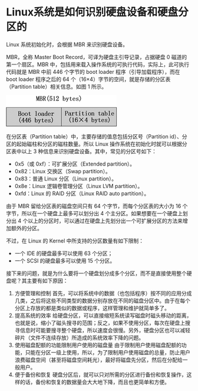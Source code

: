 # Linux系统是如何识别硬盘设备和硬盘分区的

Linux 系统初始化时，会根据 MBR 来识别硬盘设备。

MBR，全称 Master Boot Record，可译为硬盘主引导记录，占据硬盘 0 磁道的第一个扇区。MBR 中，包括用来载入操作系统的可执行代码，实际上，此可执行代码就是 MBR 中前 446 个字节的 boot loader 程序（引导加载程序），而在 boot loader 程序之后的 64 个（16×4）字节的空间，就是存储的分区表（Partition table）相关信息。如图 1 所示。

![](assets/net-img-1d5d58e11792c10b-20231027152816-m3dwnij.png)

在分区表（Partition table）中，主要存储的值息包括分区号（Partition id）、分区的起始磁柱和分区的磁柱数量。所以 Linux 操作系统在初始化时就可以根据分区表中以上 3 种信息来识别硬盘设备。其中，常见的分区号如下：

* 0x5（或 0xf）：可扩展分区（Extended partition）。
* 0x82：Linux 交换区（Swap partition）。
* 0x83：普通 Linux 分区（Linux partition）。
* 0x8e：Linux 逻辑卷管理分区（Linux LVM partition）。
* 0xfd：Linux 的 RAID 分区（Linux RAID auto partition）。

由于 MBR 留给分区表的磁盘空间只有 64 个字节，而每个分区表的大小为 16 个字节，所以在一个硬盘上最多可以划分出 4 个主分区。如果想要在一个硬盘上划分出 4 个以上的分区时，可以通过在硬盘上先划分出一个可扩展分区的方法来增加额外的分区。

不过，在 Linux 的 Kernel 中所支持的分区数量有如下限制：

* 一个 IDE 的硬盘最多可以使用 63 个分区；
* 一个 SCSI 的硬盘最多可以使用 15 个分区。

接下来的问题，就是为什么要将一个硬盘划分成多个分区，而不是直接使用整个硬盘呢？其主要有如下原因：

1. 方便管理和控制
    首先，可以将系统中的数据（也包括程序）按不同的应用分成几类，之后将这些不同类型的数据分别存放在不同的磁盘分区中。由于在每个分区上存放的都是类似的数据或程序，这样管理和维护就简单多了。
2. 提高系统的效率
    给硬盘分区，可以直接缩短系统读写磁盘时磁头移动的距离，也就是说，缩小了磁头搜寻的范围；反之，如果不使用分区，每次在硬盘上搜寻信息时可能要搜寻整个硬盘，所以速度会很慢。另外，硬盘分区也可以减轻碎片（文件不连续存放）所造成的系统效率下降的问题。
3. 使用磁盘配额的功能限制用户使用的磁盘量
    由于限制用户使用磁盘配额的功能，只能在分区一级上使用，所以，为了限制用户使用磁盘的总量，防止用户浪费磁盘空间（甚至将磁盘空间耗光），最好将磁盘先分区，然后在分配给一般用户。
4. 便于备份和恢复
    硬盘分区后，就可以只对所需的分区进行备份和恢复操作，这样的话，备份和恢复的数据量会大大地下降，而且也更简单和方便。
